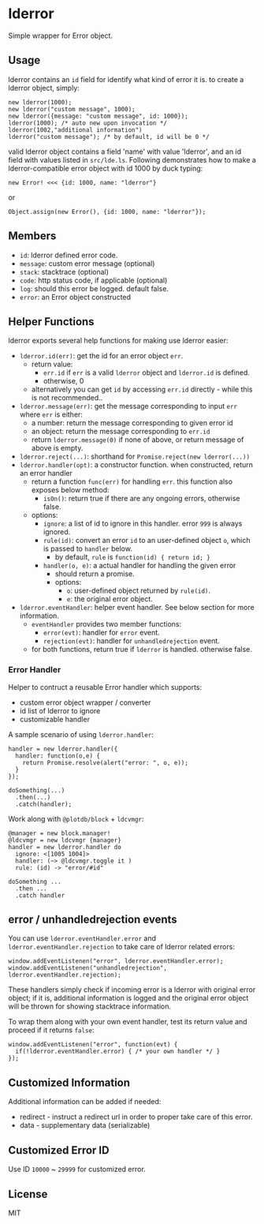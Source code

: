 # lderror

Simple wrapper for Error object.

## Usage

lderror contains an `id` field for identify what kind of error it is. to create a lderror object, simply:

    new lderror(1000);
    new lderror("custom message", 1000);
    new lderror({message: "custom message", id: 1000});
    lderror(1000); /* auto new upon invocation */
    lderror(1002,"additional information")
    lderror("custom message"); /* by default, id will be 0 */

valid lderror object contains a field 'name' with value 'lderror', and an id field with values listed in `src/lde.ls`. Following demonstrates how to make a lderror-compatible error object with id 1000 by duck typing:

    new Error! <<< {id: 1000, name: "lderror"}

or

    Object.assign(new Error(), {id: 1000, name: "lderror"});


## Members

 - `id`: lderror defined error code.
 - `message`: custom error message (optional)
 - `stack`: stacktrace (optional)
 - `code`: http status code, if applicable (optional)
 - `log`: should this error be logged. default false.
 - `error`: an Error object constructed


## Helper Functions

lderror exports several help functions for making use lderror easier:

 - `lderror.id(err)`: get the id for an error object `err`.
   - return value:
     - `err.id` if `err` is a valid `lderror` object and `lderror.id` is defined.
     - otherwise, 0
   - alternatively you can get `id` by accessing `err.id` directly - while this is not recommended..
 - `lderror.message(err)`: get the message corresponding to input `err` where `err` is either:
   - a number: return the message corresponding to given error id
   - an object: return the message corresponding to `err.id`
   - return `lderror.message(0)` if none of above, or return message of above is empty.
 - `lderror.reject(...)`: shorthand for `Promise.reject(new lderror(...))`
 - `lderror.handler(opt)`: a constructor function. when constructed, return an error handler
   - return a function `func(err)` for handling `err`. this function also exposes below method:
     - `isOn()`: return true if there are any ongoing errors, otherwise false.
   - options:
     - `ignore`: a list of id to ignore in this handler. error `999` is always ignored.
     - `rule(id)`: convert an error `id` to an user-defined object `o`, which is passed to `handler` below.
       - by default, `rule` is `function(id) { return id; }`
     - `handler(o, e)`: a actual handler for handling the given error
       - should return a promise.
       - options:
         - `o`: user-defined object returned by `rule(id)`.
         - `e`: the original error object.
 - `lderror.eventHandler`: helper event handler. See below section for more information.
   - `eventHandler` provides two member functions:
     - `error(evt)`: handler for `error` event.
     - `rejection(evt)`: handler for `unhandledrejection` event.
   - for both functions, return true if `lderror` is handled. otherwise false.


### Error Handler

Helper to contruct a reusable Error handler which supports:

 - custom error object wrapper / converter
 - id list of lderror to ignore
 - customizable handler


A sample scenario of using `lderror.handler`:

    handler = new lderror.handler({
      handler: function(o,e) {
        return Promise.resolve(alert("error: ", o, e));
      }
    });

    doSomething(...)
      .then(...)
      .catch(handler);


Work along with `@plotdb/block` + `ldcvmgr`:

    @manager = new block.manager!
    @ldcvmgr = new ldcvmgr {manager}
    handler = new lderror.handler do
      ignore: <[1005 1004]>
      handler: (~> @ldcvmgr.toggle it )
      rule: (id) -> "error/#id"

    doSomething ...
      .then ...
      .catch handler


## error / unhandledrejection events

You can use `lderror.eventHandler.error` and `lderror.eventHandler.rejection` to take care of lderror related errors:

    window.addEventListenen("error", lderror.eventHandler.error);
    window.addEventListenen("unhandledrejection", lderror.eventHandler.rejection);

These handlers simply check if incoming error is a lderror with original error object; if it is, additional information is logged and the original error object will be thrown for showing stacktrace information.

To wrap them along with your own event handler, test its return value and proceed if it returns `false`:

    window.addEventListenen("error", function(evt) {
      if(!lderror.eventHandler.error) { /* your own handler */ }
    });


## Customized Information

Additional information can be added if needed:

 - redirect - instruct a redirect url in order to proper take care of this error.
 - data - supplementary data (serializable)


## Customized Error ID

Use ID `10000` ~ `29999` for customized error.


## License

MIT
